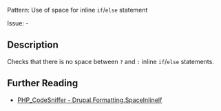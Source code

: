 Pattern: Use of space for inline `if`/`else` statement

Issue: -

## Description

Checks that there is no space between `?` and `:` inline `if`/`else` statements.

## Further Reading

* [PHP_CodeSniffer - Drupal.Formatting.SpaceInlineIf](https://git.drupalcode.org/project/coder/-/tree/8.3.x/coder_sniffer/Drupal/Sniffs/Formatting/SpaceInlineIfSniff.php)